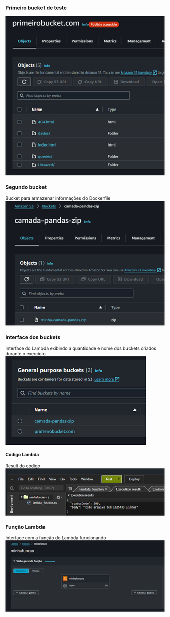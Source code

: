 ### Primeiro bucket de teste
![Alt text](Amazon-S3/print/bucket1.png)

### Segundo bucket  
Bucket para armazenar informações do Dockerfile
![Alt text](Lambda/prints/bucket2.png)  

### Interface dos buckets  
Interface do Lambda exibindo a quantidade e nome dos buckets criados durante o exercício
![Alt text](Lambda/prints/buckets.png)  

#### Código Lambda    
Result do código  
![Alt text](Lambda/prints/Lambda-codigo.png)  

### Função Lambda  
Interface com a função do Lambda funcionando
![Alt text](Lambda/prints/minhafuncao.png)
